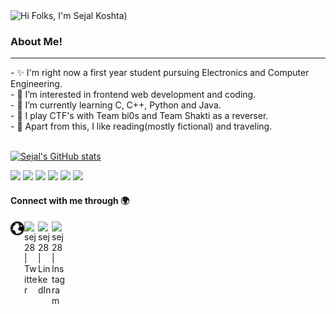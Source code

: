 <img src="https://raw.githubusercontent.com/sejalkoshta/sejalkoshta/main/final_624dbd1bb2d2c60098afc9a7_190334.gif" alt="Hi Folks, I'm Sejal Koshta)" />
<h3> About Me! </h3>
<hr>
- ✨ I'm right now a first year student pursuing Electronics and Computer Engineering.<br>
- 👀 I’m interested in frontend web development and coding.<br>
- 🌱 I’m currently learning C, C++, Python and Java.<br>
- 🦾 I play CTF's with Team bi0s and Team Shakti as a reverser.<br>
- 💞️ Apart from this, I like reading(mostly fictional) and traveling.<br>
<br>

[![Sejal's GitHub stats](https://github-readme-stats.vercel.app/api?username=sejalkoshta&show_icons=true&theme=dracula)](https://github.com/anuraghazra/github-readme-stats)

![](https://img.shields.io/badge/Code-Python-informational?style=flat&logo=<LOGO_NAME>&logoColor=white&color=2bbc8a)
![](https://img.shields.io/badge/CTF-Reverse-informational?style=flat&logo=<LOGO_NAME>&logoColor=white&color=1600ff)
![](https://img.shields.io/badge/Code-Java-informational?style=flat&logo=<LOGO_NAME>&logoColor=white&color=00ff1c)
![](https://img.shields.io/badge/Code-C++-informational?style=flat&logo=<LOGO_NAME>&logoColor=white&color=0091ff)
![](https://img.shields.io/badge/Code-C-informational?style=flat&logo=<LOGO_NAME>&logoColor=white&color=003dff)
![](https://img.shields.io/badge/Code-Assembly-informational?style=flat&logo=<LOGO_NAME>&logoColor=white&color=9719cf)


#### Connect with me through 🌍
[<img align="left" alt="sej28" width="22px" src="https://raw.githubusercontent.com/iconic/open-iconic/master/svg/globe.svg" />][website]
[<img align="left" alt="sej28 | Twitter" width="22px" src="https://cdn.jsdelivr.net/npm/simple-icons@v3/icons/twitter.svg" />][twitter]
[<img align="left" alt="sej28 | LinkedIn" width="22px" src="https://cdn.jsdelivr.net/npm/simple-icons@v3/icons/linkedin.svg" />][linkedin]
[<img align="left" alt="sej28 | Instagram" width="22px" src="https://cdn.jsdelivr.net/npm/simple-icons@v3/icons/instagram.svg" />][instagram]

[website]: https://github.com/sejalkoshta
[twitter]: https://twitter.com/koshta_sejal
[instagram]: https://www.instagram.com/sejalkoshta_/
[linkedin]: https://www.linkedin.com/in/sejal-koshta-

